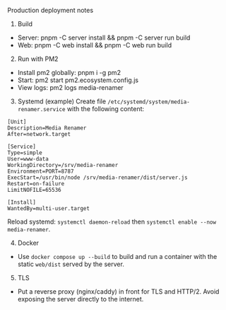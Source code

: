 Production deployment notes

1) Build
- Server: pnpm -C server install && pnpm -C server run build
- Web: pnpm -C web install && pnpm -C web run build

2) Run with PM2
- Install pm2 globally: pnpm i -g pm2
- Start: pm2 start pm2.ecosystem.config.js
- View logs: pm2 logs media-renamer

3) Systemd (example)
Create file `/etc/systemd/system/media-renamer.service` with the following content:

```
[Unit]
Description=Media Renamer
After=network.target

[Service]
Type=simple
User=www-data
WorkingDirectory=/srv/media-renamer
Environment=PORT=8787
ExecStart=/usr/bin/node /srv/media-renamer/dist/server.js
Restart=on-failure
LimitNOFILE=65536

[Install]
WantedBy=multi-user.target
```

Reload systemd: `systemctl daemon-reload` then `systemctl enable --now media-renamer`.

4) Docker
- Use `docker compose up --build` to build and run a container with the static `web/dist` served by the server.

5) TLS
- Put a reverse proxy (nginx/caddy) in front for TLS and HTTP/2. Avoid exposing the server directly to the internet.
